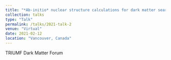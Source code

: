 ```yaml
---
title: "*Ab-initio* nuclear structure calculations for dark matter searches"
collection: talks
type: "Talk"
permalink: /talks/2021-talk-2
venue: "Virtual"
date: 2021-02-12
location: "Vancouver, Canada"
---
```


TRIUMF Dark Matter Forum
